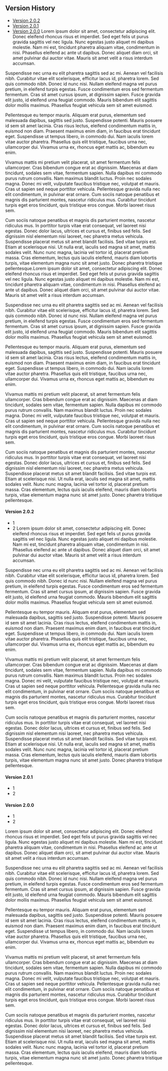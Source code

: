 ## Version History
* [Version 2.0.2](https://github.com/Team-Uniken/REL-ID/blob/master/VERSION_HISTORY.md#v2.0.2)
* [Version 2.0.1](https://github.com/Team-Uniken/REL-ID/blob/master/VERSION_HISTORY.md#v2.0.1)
* [Version 2.0.0](https://github.com/Team-Uniken/REL-ID/blob/master/VERSION_HISTORY.md#v2.0.0)
Lorem ipsum dolor sit amet, consectetur adipiscing elit. Donec eleifend rhoncus risus et imperdiet. Sed eget felis ut purus gravida sagittis vel nec ligula. Nunc egestas justo aliquet mi dapibus molestie. Nam mi est, tincidunt pharetra aliquam vitae, condimentum in nisi. Phasellus eleifend ac ante ut dapibus. Donec aliquet diam orci, sit amet pulvinar dui auctor vitae. Mauris sit amet velit a risus interdum accumsan.

Suspendisse nec urna eu elit pharetra sagittis sed ac mi. Aenean vel facilisis nibh. Curabitur vitae elit scelerisque, efficitur lacus id, pharetra lorem. Sed quis commodo nibh. Donec id nunc nisi. Nullam eleifend magna vel purus pretium, in eleifend turpis egestas. Fusce condimentum eros sed fermentum fermentum. Cras sit amet cursus ipsum, at dignissim sapien. Fusce gravida elit justo, id eleifend urna feugiat commodo. Mauris bibendum elit sagittis dolor mollis maximus. Phasellus feugiat vehicula sem sit amet euismod.

Pellentesque eu tempor mauris. Aliquam erat purus, elementum sed malesuada dapibus, sagittis sed justo. Suspendisse potenti. Mauris posuere id sem sit amet lacinia. Cras risus lectus, eleifend condimentum mattis in, euismod non diam. Praesent maximus enim diam, in faucibus erat tincidunt eget. Suspendisse ut tempus libero, in commodo dui. Nam iaculis lorem vitae auctor pharetra. Phasellus quis elit tristique, faucibus urna nec, ullamcorper dui. Vivamus urna ex, rhoncus eget mattis ac, bibendum eu enim.

Vivamus mattis mi pretium velit placerat, sit amet fermentum felis ullamcorper. Cras bibendum congue erat ac dignissim. Maecenas at diam tincidunt, sodales sem vitae, fermentum sapien. Nulla dapibus mi commodo purus rutrum convallis. Nam maximus blandit luctus. Proin nec sodales magna. Donec mi velit, vulputate faucibus tristique nec, volutpat et mauris. Cras ut sapien sed neque porttitor vehicula. Pellentesque gravida nulla nec elit condimentum, in pulvinar erat ornare. Cum sociis natoque penatibus et magnis dis parturient montes, nascetur ridiculus mus. Curabitur tincidunt turpis eget eros tincidunt, quis tristique eros congue. Morbi laoreet risus sem.

Cum sociis natoque penatibus et magnis dis parturient montes, nascetur ridiculus mus. In porttitor turpis vitae erat consequat, vel laoreet nisi egestas. Donec dolor lacus, ultrices et cursus et, finibus sed felis. Sed dignissim nisl elementum nisi laoreet, nec pharetra metus vehicula. Suspendisse placerat metus sit amet blandit facilisis. Sed vitae turpis est. Etiam at scelerisque nisi. Ut nulla erat, iaculis sed magna sit amet, mattis sodales velit. Nunc nunc magna, lacinia vel tortor id, placerat pretium massa. Cras elementum, lectus quis iaculis eleifend, mauris diam lobortis turpis, vitae elementum magna nunc sit amet justo. Donec pharetra tristique pellentesque.Lorem ipsum dolor sit amet, consectetur adipiscing elit. Donec eleifend rhoncus risus et imperdiet. Sed eget felis ut purus gravida sagittis vel nec ligula. Nunc egestas justo aliquet mi dapibus molestie. Nam mi est, tincidunt pharetra aliquam vitae, condimentum in nisi. Phasellus eleifend ac ante ut dapibus. Donec aliquet diam orci, sit amet pulvinar dui auctor vitae. Mauris sit amet velit a risus interdum accumsan.

Suspendisse nec urna eu elit pharetra sagittis sed ac mi. Aenean vel facilisis nibh. Curabitur vitae elit scelerisque, efficitur lacus id, pharetra lorem. Sed quis commodo nibh. Donec id nunc nisi. Nullam eleifend magna vel purus pretium, in eleifend turpis egestas. Fusce condimentum eros sed fermentum fermentum. Cras sit amet cursus ipsum, at dignissim sapien. Fusce gravida elit justo, id eleifend urna feugiat commodo. Mauris bibendum elit sagittis dolor mollis maximus. Phasellus feugiat vehicula sem sit amet euismod.

Pellentesque eu tempor mauris. Aliquam erat purus, elementum sed malesuada dapibus, sagittis sed justo. Suspendisse potenti. Mauris posuere id sem sit amet lacinia. Cras risus lectus, eleifend condimentum mattis in, euismod non diam. Praesent maximus enim diam, in faucibus erat tincidunt eget. Suspendisse ut tempus libero, in commodo dui. Nam iaculis lorem vitae auctor pharetra. Phasellus quis elit tristique, faucibus urna nec, ullamcorper dui. Vivamus urna ex, rhoncus eget mattis ac, bibendum eu enim.

Vivamus mattis mi pretium velit placerat, sit amet fermentum felis ullamcorper. Cras bibendum congue erat ac dignissim. Maecenas at diam tincidunt, sodales sem vitae, fermentum sapien. Nulla dapibus mi commodo purus rutrum convallis. Nam maximus blandit luctus. Proin nec sodales magna. Donec mi velit, vulputate faucibus tristique nec, volutpat et mauris. Cras ut sapien sed neque porttitor vehicula. Pellentesque gravida nulla nec elit condimentum, in pulvinar erat ornare. Cum sociis natoque penatibus et magnis dis parturient montes, nascetur ridiculus mus. Curabitur tincidunt turpis eget eros tincidunt, quis tristique eros congue. Morbi laoreet risus sem.

Cum sociis natoque penatibus et magnis dis parturient montes, nascetur ridiculus mus. In porttitor turpis vitae erat consequat, vel laoreet nisi egestas. Donec dolor lacus, ultrices et cursus et, finibus sed felis. Sed dignissim nisl elementum nisi laoreet, nec pharetra metus vehicula. Suspendisse placerat metus sit amet blandit facilisis. Sed vitae turpis est. Etiam at scelerisque nisi. Ut nulla erat, iaculis sed magna sit amet, mattis sodales velit. Nunc nunc magna, lacinia vel tortor id, placerat pretium massa. Cras elementum, lectus quis iaculis eleifend, mauris diam lobortis turpis, vitae elementum magna nunc sit amet justo. Donec pharetra tristique pellentesque.

#### Version 2.0.2 <a name="v2.0.2"></a>
* 1
* 2
Lorem ipsum dolor sit amet, consectetur adipiscing elit. Donec eleifend rhoncus risus et imperdiet. Sed eget felis ut purus gravida sagittis vel nec ligula. Nunc egestas justo aliquet mi dapibus molestie. Nam mi est, tincidunt pharetra aliquam vitae, condimentum in nisi. Phasellus eleifend ac ante ut dapibus. Donec aliquet diam orci, sit amet pulvinar dui auctor vitae. Mauris sit amet velit a risus interdum accumsan.

Suspendisse nec urna eu elit pharetra sagittis sed ac mi. Aenean vel facilisis nibh. Curabitur vitae elit scelerisque, efficitur lacus id, pharetra lorem. Sed quis commodo nibh. Donec id nunc nisi. Nullam eleifend magna vel purus pretium, in eleifend turpis egestas. Fusce condimentum eros sed fermentum fermentum. Cras sit amet cursus ipsum, at dignissim sapien. Fusce gravida elit justo, id eleifend urna feugiat commodo. Mauris bibendum elit sagittis dolor mollis maximus. Phasellus feugiat vehicula sem sit amet euismod.

Pellentesque eu tempor mauris. Aliquam erat purus, elementum sed malesuada dapibus, sagittis sed justo. Suspendisse potenti. Mauris posuere id sem sit amet lacinia. Cras risus lectus, eleifend condimentum mattis in, euismod non diam. Praesent maximus enim diam, in faucibus erat tincidunt eget. Suspendisse ut tempus libero, in commodo dui. Nam iaculis lorem vitae auctor pharetra. Phasellus quis elit tristique, faucibus urna nec, ullamcorper dui. Vivamus urna ex, rhoncus eget mattis ac, bibendum eu enim.

Vivamus mattis mi pretium velit placerat, sit amet fermentum felis ullamcorper. Cras bibendum congue erat ac dignissim. Maecenas at diam tincidunt, sodales sem vitae, fermentum sapien. Nulla dapibus mi commodo purus rutrum convallis. Nam maximus blandit luctus. Proin nec sodales magna. Donec mi velit, vulputate faucibus tristique nec, volutpat et mauris. Cras ut sapien sed neque porttitor vehicula. Pellentesque gravida nulla nec elit condimentum, in pulvinar erat ornare. Cum sociis natoque penatibus et magnis dis parturient montes, nascetur ridiculus mus. Curabitur tincidunt turpis eget eros tincidunt, quis tristique eros congue. Morbi laoreet risus sem.

Cum sociis natoque penatibus et magnis dis parturient montes, nascetur ridiculus mus. In porttitor turpis vitae erat consequat, vel laoreet nisi egestas. Donec dolor lacus, ultrices et cursus et, finibus sed felis. Sed dignissim nisl elementum nisi laoreet, nec pharetra metus vehicula. Suspendisse placerat metus sit amet blandit facilisis. Sed vitae turpis est. Etiam at scelerisque nisi. Ut nulla erat, iaculis sed magna sit amet, mattis sodales velit. Nunc nunc magna, lacinia vel tortor id, placerat pretium massa. Cras elementum, lectus quis iaculis eleifend, mauris diam lobortis turpis, vitae elementum magna nunc sit amet justo. Donec pharetra tristique pellentesque.
#### Version 2.0.1 <a name="v2.0.1"></a>
* 1
* 2

#### Version 2.0.0 <a name="v2.0.0"></a>
* 1
* 2


Lorem ipsum dolor sit amet, consectetur adipiscing elit. Donec eleifend rhoncus risus et imperdiet. Sed eget felis ut purus gravida sagittis vel nec ligula. Nunc egestas justo aliquet mi dapibus molestie. Nam mi est, tincidunt pharetra aliquam vitae, condimentum in nisi. Phasellus eleifend ac ante ut dapibus. Donec aliquet diam orci, sit amet pulvinar dui auctor vitae. Mauris sit amet velit a risus interdum accumsan.

Suspendisse nec urna eu elit pharetra sagittis sed ac mi. Aenean vel facilisis nibh. Curabitur vitae elit scelerisque, efficitur lacus id, pharetra lorem. Sed quis commodo nibh. Donec id nunc nisi. Nullam eleifend magna vel purus pretium, in eleifend turpis egestas. Fusce condimentum eros sed fermentum fermentum. Cras sit amet cursus ipsum, at dignissim sapien. Fusce gravida elit justo, id eleifend urna feugiat commodo. Mauris bibendum elit sagittis dolor mollis maximus. Phasellus feugiat vehicula sem sit amet euismod.

Pellentesque eu tempor mauris. Aliquam erat purus, elementum sed malesuada dapibus, sagittis sed justo. Suspendisse potenti. Mauris posuere id sem sit amet lacinia. Cras risus lectus, eleifend condimentum mattis in, euismod non diam. Praesent maximus enim diam, in faucibus erat tincidunt eget. Suspendisse ut tempus libero, in commodo dui. Nam iaculis lorem vitae auctor pharetra. Phasellus quis elit tristique, faucibus urna nec, ullamcorper dui. Vivamus urna ex, rhoncus eget mattis ac, bibendum eu enim.

Vivamus mattis mi pretium velit placerat, sit amet fermentum felis ullamcorper. Cras bibendum congue erat ac dignissim. Maecenas at diam tincidunt, sodales sem vitae, fermentum sapien. Nulla dapibus mi commodo purus rutrum convallis. Nam maximus blandit luctus. Proin nec sodales magna. Donec mi velit, vulputate faucibus tristique nec, volutpat et mauris. Cras ut sapien sed neque porttitor vehicula. Pellentesque gravida nulla nec elit condimentum, in pulvinar erat ornare. Cum sociis natoque penatibus et magnis dis parturient montes, nascetur ridiculus mus. Curabitur tincidunt turpis eget eros tincidunt, quis tristique eros congue. Morbi laoreet risus sem.

Cum sociis natoque penatibus et magnis dis parturient montes, nascetur ridiculus mus. In porttitor turpis vitae erat consequat, vel laoreet nisi egestas. Donec dolor lacus, ultrices et cursus et, finibus sed felis. Sed dignissim nisl elementum nisi laoreet, nec pharetra metus vehicula. Suspendisse placerat metus sit amet blandit facilisis. Sed vitae turpis est. Etiam at scelerisque nisi. Ut nulla erat, iaculis sed magna sit amet, mattis sodales velit. Nunc nunc magna, lacinia vel tortor id, placerat pretium massa. Cras elementum, lectus quis iaculis eleifend, mauris diam lobortis turpis, vitae elementum magna nunc sit amet justo. Donec pharetra tristique pellentesque.

